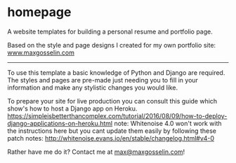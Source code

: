 # homepage
A website templates for building a personal resume and portfolio page.

Based on the style and page designs I created for my own portfolio site: www.maxgosselin.com

----

To use this template a basic knowledge of Python and Django are required. The styles and pages are pre-made just needing you to fill in your information and make any stylistic changes you would like.

To prepare your site for live production you can consult this guide which show's how to host a Django app on Heroku. 
https://simpleisbetterthancomplex.com/tutorial/2016/08/09/how-to-deploy-django-applications-on-heroku.html
note: Whitenoise 4.0 won't work with the instructions here but you cant update them easily by following these patch notes: http://whitenoise.evans.io/en/stable/changelog.html#v4-0

Rather have me do it? Contact me at max@maxgosselin.com!
